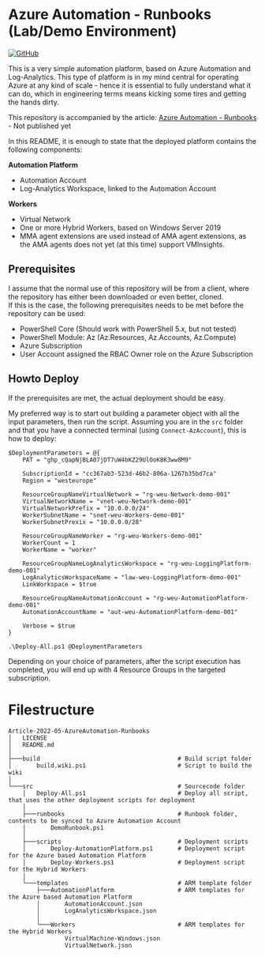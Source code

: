 # Azure Automation - Runbooks (Lab/Demo Environment)
[![GitHub](https://img.shields.io/github/license/AabyeHald/Article-2022-05-AzureAutomation-Runbooks?style=plastic)](https://github.com/AabyeHald/Article-2022-05-AzureAutomation-Runbooks/blob/main/LICENSE)

This is a very simple automation platform, based on Azure Automation and Log-Analytics. This type of platform is in my mind central for operating Azure at any kind of scale - hence it is essential to fully understand what it can do, which in engineering terms means kicking some tires and getting the hands dirty.

This repository is accompanied by the article: [Azure Automation - Runbooks](https://blog.aabyehald.com/article/Azure-Automation-Runbooks/) - Not published yet

In this README, it is enough to state that the deployed platform contains the following components:

**Automation Platform**
- Automation Account
- Log-Analytics Workspace, linked to the Automation Account

**Workers**
- Virtual Network
- One or more Hybrid Workers, based on Windows Server 2019
- MMA agent extensions are used instead of AMA agent extensions, as the AMA agents does not yet (at this time) support VMInsights.

## Prerequisites
I assume that the normal use of this repository will be from a client, where the repository has either been downloaded or even better, cloned.<br>
If this is the case, the following prerequisites needs to be met before the repository can be used:

- PowerShell Core (Should work with PowerShell 5.x, but not tested)
- PowerShell Module: Az (Az.Resources, Az.Accounts, Az.Compute)
- Azure Subscription
- User Account assigned the RBAC Owner role on the Azure Subscription

## Howto Deploy
If the prerequisites are met, the actual deployment should be easy.

My preferred way is to start out building a parameter object with all the input parameters, then run the script.
Assuming you are in the ```src``` folder and that you have a connected terminal (using ```Connect-AzAccount```), this is how to deploy:

```
$DeploymentParameters = @{
    PAT = "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"

    SubscriptionId = "cc367ab3-523d-46b2-806a-1267b35bd7ca"
    Region = "westeurope"

    ResourceGroupNameVirtualNetwork = "rg-weu-Network-demo-001"
    VirtualNetworkName = "vnet-weu-Network-demo-001"
    VirtualNetworkPrefix = "10.0.0.0/24"
    WorkerSubnetName = "snet-weu-Workers-demo-001"
    WorkerSubnetPrexix = "10.0.0.0/28"

    ResourceGroupNameWorker = "rg-weu-Workers-demo-001"
    WorkerCount = 1
    WorkerName = "worker"

    ResourceGroupNameLogAnalyticsWorkspace = "rg-weu-LoggingPlatform-demo-001"
    LogAnalyticsWorkspaceName = "law-weu-LoggingPlatform-demo-001"
    LinkWorkspace = $true

    ResourceGroupNameAutomationAccount = "rg-weu-AutomationPlatform-demo-001"
    AutomationAccountName = "aut-weu-AutomationPlatform-demo-001"

    Verbose = $true
}

.\Deploy-All.ps1 @DeploymentParameters
```

Depending on your choice of parameters, after the script execution has completed, you will end up with 4 Resource Groups in the targeted subscription.

# Filestructure
```
Article-2022-05-AzureAutomation-Runbooks
│   LICENSE
│   README.md
│   
├───build                                       # Build script folder
│       build.wiki.ps1                          # Script to build the wiki
│       
└───src                                         # Sourcecode folder
    │   Deploy-All.ps1                          # Deploy all script, that uses the other deployment scripts for deployment
    │   
    ├───runbooks                                # Runbook folder, contents to be synced to Azure Automation Account
    │       DemoRunbook.ps1
    │       
    ├───scripts                                 # Deployment scripts
    │       Deploy-AutomationPlatform.ps1       # Deployment script for the Azure based Automation Platform
    │       Deploy-Workers.ps1                  # Deployment script for the Hybrid Workers
    │
    └───templates                               # ARM template folder
        ├───AutomationPlatform                  # ARM templates for the Azure based Automation Platform
        │       AutomationAccount.json
        │       LogAnalyticsWorkspace.json
        │
        └───Workers                             # ARM templates for the Hybrid Workers
                VirtualMachine-Windows.json
                VirtualNetwork.json
```